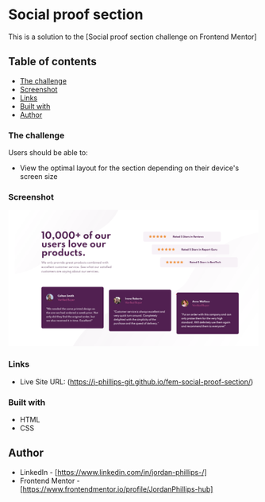 # Social proof section

This is a solution to the [Social proof section challenge on Frontend Mentor]

## Table of contents

- [The challenge](#the-challenge)
- [Screenshot](#screenshot)
- [Links](#links)
- [Built with](#built-with)
- [Author](#author)


### The challenge

Users should be able to:

- View the optimal layout for the section depending on their device's screen size

### Screenshot

![](./images/screenshot.png)

### Links

- Live Site URL: (https://j-phillips-git.github.io/fem-social-proof-section/)

### Built with

- HTML
- CSS

## Author

- LinkedIn - [https://www.linkedin.com/in/jordan-phillips-/]
- Frontend Mentor - [https://www.frontendmentor.io/profile/JordanPhillips-hub]
